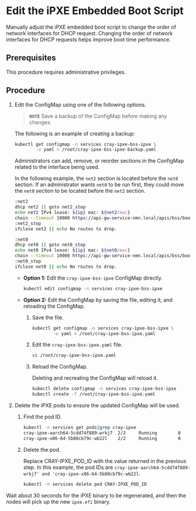 # Edit the iPXE Embedded Boot Script

Manually adjust the iPXE embedded boot script to change the order of network interfaces for DHCP request. Changing the order of network interfaces for DHCP requests helps improve boot time performance.

## Prerequisites

This procedure requires administrative privileges.

## Procedure

1. Edit the ConfigMap using one of the following options.

    > **`NOTE`** Save a backup of the ConfigMap before making any changes.

    The following is an example of creating a backup:

    ```bash
    kubectl get configmap -n services cray-ipxe-bss-ipxe \
            -o yaml > /root/cray-ipxe-bss-ipxe-backup.yaml
    ```

    Administrators can add, remove, or reorder sections in the ConfigMap related to the interface being used.

    In the following example, the `net2` section is located before the `net0` section. If an administrator wants `net0` to be run first, they could move the `net0` section to be located before the `net2` section.

    ```bash
    :net2
    dhcp net2 || goto net2_stop
    echo net2 IPv4 lease: ${ip} mac: ${net2/mac}
    chain --timeout 10000 https://api-gw-service-nmn.local/apis/bss/boot/v1/bootscript?mac=${net2/mac} || echo Failed to retrieve next chain from Boot Script Service over net2 (https://api-gw-service-nmn.local/apis/bss/boot/v1/bootscript?mac=${net2/mac} && goto net2_stop
    :net2_stop
    ifclose net2 || echo No routes to drop.

    :net0
    dhcp net0 || goto net0_stop
    echo net0 IPv4 lease: ${ip} mac: ${net0/mac}
    chain --timeout 10000 https://api-gw-service-nmn.local/apis/bss/boot/v1/bootscript?mac=${net0/mac} || echo Failed to retrieve next chain from Boot Script Service over net0 (https://api-gw-service-nmn.local/apis/bss/boot/v1/bootscript?mac=${net0/mac} && goto net0_stop
    :net0_stop
    ifclose net0 || echo No routes to drop.
    ```

    - **Option 1:** Edit the `cray-ipxe-bss-ipxe` ConfigMap directly.

        ```bash
        kubectl edit configmap -n services cray-ipxe-bss-ipxe
        ```

    - **Option 2:** Edit the ConfigMap by saving the file, editing it, and reloading the ConfigMap.

        1. Save the file.

            ```bash
            kubectl get configmap -n services cray-ipxe-bss-ipxe \
                    -o yaml > /root/cray-ipxe-bss-ipxe.yaml
            ```

        2. Edit the `cray-ipxe-bss-ipxe.yaml` file.

            ```bash
            vi /root/cray-ipxe-bss-ipxe.yaml
            ```

        3. Reload the ConfigMap.

            Deleting and recreating the ConfigMap will reload it.

            ```bash
            kubectl delete configmap -n services cray-ipxe-bss-ipxe
            kubectl create -f /root/cray-ipxe-bss-ipxe.yaml
            ```

2. Delete the iPXE pods to ensure the updated ConfigMap will be used.

    1. Find the pod ID.

        ```bash
        kubectl -n services get pods|grep cray-ipxe
        cray-ipxe-aarch64-5cdd74f889-wrkj7  2/2     Running        0       10d
        cray-ipxe-x86-64-5b88cb79c-wb22l    2/2     Running        0       10d

        ```

    2. Delete the pod.

        Replace CRAY-IPXE\_POD\_ID with the value returned in the previous step. In this example, the pod IDs are `cray-ipxe-aarch64-5cdd74f889-wrkj7' and 'cray-ipxe-x86-64-5b88cb79c-wb22l`.

        ```bash
        kubectl -n services delete pod CRAY-IPXE_POD_ID
        ```

Wait about 30 seconds for the iPXE binary to be regenerated, and then the nodes will pick up the new `ipxe.efi` binary.

